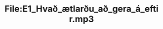 ---
title: File:E1_Hvað_ætlarðu_að_gera_á_eftir.mp3
recording of: Hvað ætlarðu að gera á eftir?
reading speed: slow
speaker: E
license: CC0
---